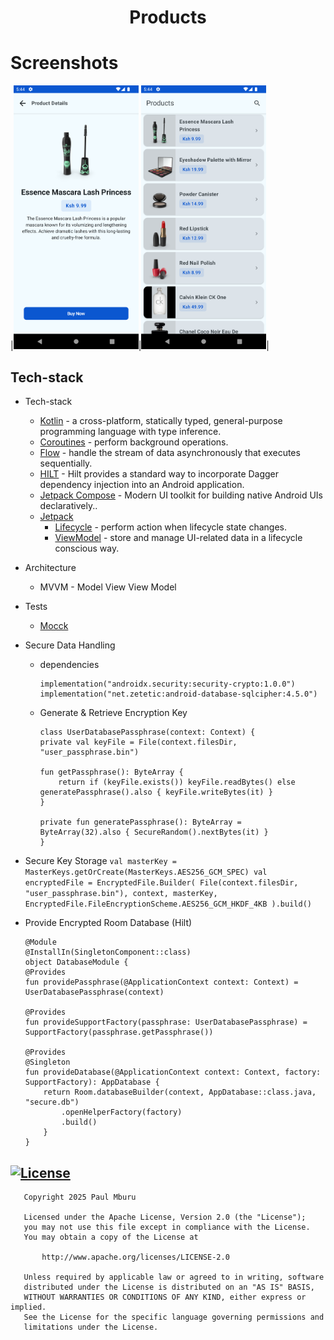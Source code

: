 <h1 align="center">Products</h1>


# Screenshots
|<img src="screenshots/o1.png" width=200/>|<img src="screenshots/o2.png" width=200/>|

## Tech-stack

* Tech-stack
    * [Kotlin](https://kotlinlang.org/) - a cross-platform, statically typed, general-purpose programming language with type inference.
    * [Coroutines](https://kotlinlang.org/docs/reference/coroutines-overview.html) - perform background operations.
    * [Flow](https://kotlinlang.org/docs/reference/coroutines/flow.html) - handle the stream of data asynchronously that executes sequentially.
    * [HILT](https://dagger.dev/hilt/) - Hilt provides a standard way to incorporate Dagger dependency injection into an Android application.
    * [Jetpack Compose](https://developer.android.com/compose) -  Modern UI toolkit for building native Android UIs declaratively..
    * [Jetpack](https://developer.android.com/jetpack)
        * [Lifecycle](https://developer.android.com/topic/libraries/architecture/lifecycle) - perform action when lifecycle state changes.
        * [ViewModel](https://developer.android.com/topic/libraries/architecture/viewmodel) - store and manage UI-related data in a lifecycle conscious way.

* Architecture
    * MVVM - Model View View Model
* Tests
    * [Mocck](https://mockk.io/)

* Secure Data Handling
  * dependencies
    ```
    implementation("androidx.security:security-crypto:1.0.0") 
    implementation("net.zetetic:android-database-sqlcipher:4.5.0")
    ```
  *  Generate & Retrieve Encryption Key
        ```
        class UserDatabasePassphrase(context: Context) {
        private val keyFile = File(context.filesDir, "user_passphrase.bin")

        fun getPassphrase(): ByteArray {
            return if (keyFile.exists()) keyFile.readBytes() else generatePassphrase().also { keyFile.writeBytes(it) }
        }

        private fun generatePassphrase(): ByteArray = ByteArray(32).also { SecureRandom().nextBytes(it) }
        }
        ```

 * Secure Key Storage
        ```
            val masterKey = MasterKeys.getOrCreate(MasterKeys.AES256_GCM_SPEC)
            val encryptedFile = EncryptedFile.Builder(
                File(context.filesDir, "user_passphrase.bin"), context, masterKey,
                EncryptedFile.FileEncryptionScheme.AES256_GCM_HKDF_4KB
            ).build()
        ```
 * Provide Encrypted Room Database (Hilt)
    ```
    @Module
    @InstallIn(SingletonComponent::class)
    object DatabaseModule {
    @Provides
    fun providePassphrase(@ApplicationContext context: Context) = UserDatabasePassphrase(context)

    @Provides
    fun provideSupportFactory(passphrase: UserDatabasePassphrase) = SupportFactory(passphrase.getPassphrase())

    @Provides
    @Singleton
    fun provideDatabase(@ApplicationContext context: Context, factory: SupportFactory): AppDatabase {
        return Room.databaseBuilder(context, AppDatabase::class.java, "secure.db")
            .openHelperFactory(factory)
            .build()
        }
    }
    ```




## [![License](https://img.shields.io/badge/License-Apache%202.0-blue.svg)](https://opensource.org/licenses/Apache-2.0)
```
   Copyright 2025 Paul Mburu

   Licensed under the Apache License, Version 2.0 (the "License");
   you may not use this file except in compliance with the License.
   You may obtain a copy of the License at

       http://www.apache.org/licenses/LICENSE-2.0

   Unless required by applicable law or agreed to in writing, software
   distributed under the License is distributed on an "AS IS" BASIS,
   WITHOUT WARRANTIES OR CONDITIONS OF ANY KIND, either express or implied.
   See the License for the specific language governing permissions and
   limitations under the License.
   ```
